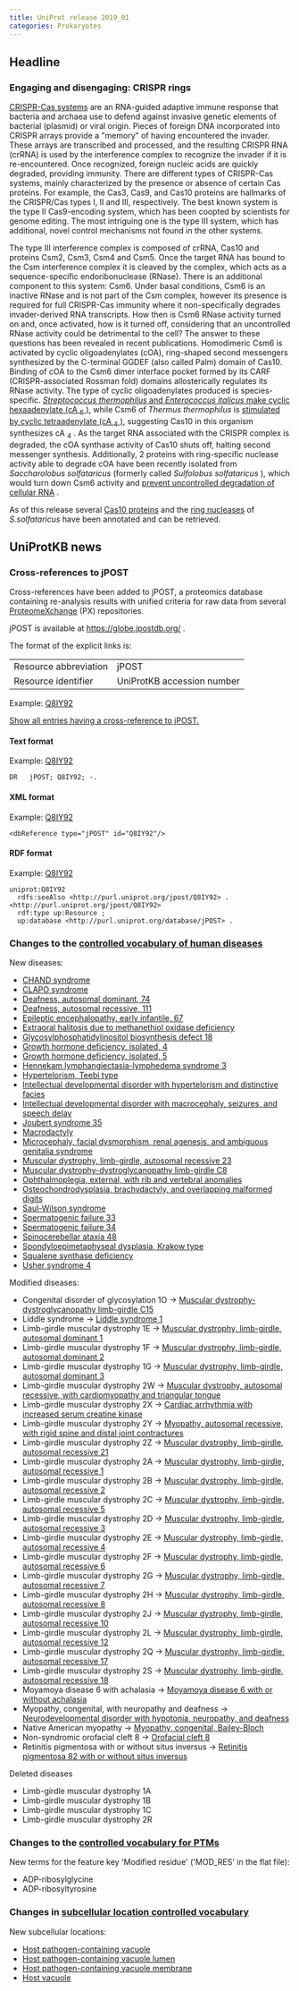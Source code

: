 ```yaml
---
title: UniProt release 2019_01
categories: Prokaryotes
---
```


## Headline

### Engaging and disengaging: CRISPR rings

[CRISPR-Cas systems](https://www.ncbi.nlm.nih.gov/pubmed/30193985) are an RNA-guided adaptive immune response that bacteria and archaea use to defend against invasive genetic elements of bacterial (plasmid) or viral origin. Pieces of foreign DNA incorporated into CRISPR arrays provide a "memory" of having encountered the invader. These arrays are transcribed and processed, and the resulting CRISPR RNA (crRNA) is used by the interference complex to recognize the invader if it is re-encountered. Once recognized, foreign nucleic acids are quickly degraded, providing immunity. There are different types of CRISPR-Cas systems, mainly characterized by the presence or absence of certain Cas proteins. For example, the Cas3, Cas9, and Cas10 proteins are hallmarks of the CRISPR/Cas types I, II and III, respectively. The best known system is the type II Cas9-encoding system, which has been coopted by scientists for genome editing. The most intriguing one is the type III system, which has additional, novel control mechanisms not found in the other systems.

The type III interference complex is composed of crRNA, Cas10 and proteins Csm2, Csm3, Csm4 and Csm5. Once the target RNA has bound to the Csm interference complex it is cleaved by the complex, which acts as a sequence-specific endoribonuclease (RNase). There is an additional component to this system: Csm6. Under basal conditions, Csm6 is an inactive RNase and is not part of the Csm complex, however its presence is required for full CRISPR-Cas immunity where it non-specifically degrades invader-derived RNA transcripts. How then is Csm6 RNase activity turned on and, once activated, how is it turned off, considering that an uncontrolled RNase activity could be detrimental to the cell? The answer to these questions has been revealed in recent publications. Homodimeric Csm6 is activated by cyclic oligoadenylates (cOA), ring-shaped second messengers synthesized by the C-terminal GGDEF (also called Palm) domain of Cas10. Binding of cOA to the Csm6 dimer interface pocket formed by its CARF (CRISPR-associated Rossman fold) domains allosterically regulates its RNase activity. The type of cyclic oligoadenylates produced is species-specific. [*Streptococcus thermophilus* and *Enterococcus italicus* make cyclic hexaadenylate (cA <sub>6</sub> )](https://www.ncbi.nlm.nih.gov/pubmed/28663439,28722012), while Csm6 of *Thermus thermophilus* is [stimulated by cyclic tetraadenylate (cA <sub>4</sub> )](https://www.ncbi.nlm.nih.gov/pubmed/28663439,28722012), suggesting Cas10 in this organism synthesizes cA <sub>4</sub> . As the target RNA associated with the CRISPR complex is degraded, the cOA synthase activity of Cas10 shuts off, halting second messenger synthesis. Additionally, 2 proteins with ring-specific nuclease activity able to degrade cOA have been recently isolated from *Saccharolobus solfataricus* (formerly called *Sulfolobus solfataricus* ), which would turn down Csm6 activity and [prevent uncontrolled degradation of cellular RNA](https://www.ncbi.nlm.nih.gov/pubmed/30232454) .

As of this release several [Cas10 proteins](http://www.uniprot.org/uniprot/?query=accession:E6LHV7+OR+accession:A0A0A7HFE1+OR+accession:Q53W19) and the [ring nucleases](http://www.uniprot.org/uniprot/?query=accession:Q7LYJ6+OR+accession:Q97YD2) of *S.solfataricus* have been annotated and can be retrieved.

## UniProtKB news

### Cross-references to jPOST

Cross-references have been added to jPOST, a proteomics database containing re-analysis results with unified criteria for raw data from several [ProteomeXchange](http://www.proteomexchange.org/) (PX) repositories.

jPOST is available at <https://globe.jpostdb.org/> .

The format of the explicit links is:

|                       |                            |
|:----------------------|:---------------------------|
| Resource abbreviation | jPOST                      |
| Resource identifier   | UniProtKB accession number |

Example: [Q8IY92](http://www.uniprot.org/uniprot/Q8IY92)

[Show all entries having a cross-reference to jPOST.](http://www.uniprot.org/uniprot/?query=database:jpost&sort=score)

#### Text format

Example: [Q8IY92](http://www.uniprot.org/uniprot/Q8IY92.txt)

    DR   jPOST; Q8IY92; -.

#### XML format

Example: [Q8IY92](http://www.uniprot.org/uniprot/Q8IY92.xml)

    <dbReference type="jPOST" id="Q8IY92"/>

#### RDF format

Example: [Q8IY92](http://www.uniprot.org/uniprot/Q8IY92.ttl)

    uniprot:Q8IY92
      rdfs:seeAlso <http://purl.uniprot.org/jpost/Q8IY92> .
    <http://purl.uniprot.org/jpost/Q8IY92>
      rdf:type up:Resource ;
      up:database <http://purl.uniprot.org/database/jPOST> .

### Changes to the [controlled vocabulary of human diseases](http://www.uniprot.org/docs/humdisease)

New diseases:

-   [CHAND syndrome](http://www.uniprot.org/diseases/DI-05366)
-   [CLAPO syndrome](http://www.uniprot.org/diseases/DI-05367)
-   [Deafness, autosomal dominant, 74](http://www.uniprot.org/diseases/DI-05344)
-   [Deafness, autosomal recessive, 111](http://www.uniprot.org/diseases/DI-05349)
-   [Epileptic encephalopathy, early infantile, 67](http://www.uniprot.org/diseases/DI-05345)
-   [Extraoral halitosis due to methanethiol oxidase deficiency](http://www.uniprot.org/diseases/DI-05353)
-   [Glycosylphosphatidylinositol biosynthesis defect 18](http://www.uniprot.org/diseases/DI-05347)
-   [Growth hormone deficiency, isolated, 4](http://www.uniprot.org/diseases/DI-05358)
-   [Growth hormone deficiency, isolated, 5](http://www.uniprot.org/diseases/DI-05359)
-   [Hennekam lymphangiectasia-lymphedema syndrome 3](http://www.uniprot.org/diseases/DI-05355)
-   [Hypertelorism, Teebi type](http://www.uniprot.org/diseases/DI-05364)
-   [Intellectual developmental disorder with hypertelorism and distinctive facies](http://www.uniprot.org/diseases/DI-05352)
-   [Intellectual developmental disorder with macrocephaly, seizures, and speech delay](http://www.uniprot.org/diseases/DI-05360)
-   [Joubert syndrome 35](http://www.uniprot.org/diseases/DI-05361)
-   [Macrodactyly](http://www.uniprot.org/diseases/DI-05365)
-   [Microcephaly, facial dysmorphism, renal agenesis, and ambiguous genitalia syndrome](http://www.uniprot.org/diseases/DI-05346)
-   [Muscular dystrophy, limb-girdle, autosomal recessive 23](http://www.uniprot.org/diseases/DI-05343)
-   [Muscular dystrophy-dystroglycanopathy limb-girdle C8](http://www.uniprot.org/diseases/DI-05342)
-   [Ophthalmoplegia, external, with rib and vertebral anomalies](http://www.uniprot.org/diseases/DI-05356)
-   [Osteochondrodysplasia, brachydactyly, and overlapping malformed digits](http://www.uniprot.org/diseases/DI-05363)
-   [Saul-Wilson syndrome](http://www.uniprot.org/diseases/DI-05354)
-   [Spermatogenic failure 33](http://www.uniprot.org/diseases/DI-05350)
-   [Spermatogenic failure 34](http://www.uniprot.org/diseases/DI-05351)
-   [Spinocerebellar ataxia 48](http://www.uniprot.org/diseases/DI-05368)
-   [Spondyloepimetaphyseal dysplasia, Krakow type](http://www.uniprot.org/diseases/DI-05362)
-   [Squalene synthase deficiency](http://www.uniprot.org/diseases/DI-05357)
-   [Usher syndrome 4](http://www.uniprot.org/diseases/DI-05348)

Modified diseases:

-   Congenital disorder of glycosylation 1O -&gt; [Muscular dystrophy-dystroglycanopathy limb-girdle C15](http://www.uniprot.org/diseases/DI-02496)
-   Liddle syndrome -&gt; [Liddle syndrome 1](http://www.uniprot.org/diseases/DI-01905)
-   Limb-girdle muscular dystrophy 1E -&gt; [Muscular dystrophy, limb-girdle, autosomal dominant 1](http://www.uniprot.org/diseases/DI-03434)
-   Limb-girdle muscular dystrophy 1F -&gt; [Muscular dystrophy, limb-girdle, autosomal dominant 2](http://www.uniprot.org/diseases/DI-04143)
-   Limb-girdle muscular dystrophy 1G -&gt; [Muscular dystrophy, limb-girdle, autosomal dominant 3](http://www.uniprot.org/diseases/DI-04211)
-   Limb-girdle muscular dystrophy 2W -&gt; [Muscular dystrophy, autosomal recessive, with cardiomyopathy and triangular tongue](http://www.uniprot.org/diseases/DI-04660)
-   Limb-girdle muscular dystrophy 2X -&gt; [Cardiac arrhythmia with increased serum creatine kinase](http://www.uniprot.org/diseases/DI-04650)
-   Limb-girdle muscular dystrophy 2Y -&gt; [Myopathy, autosomal recessive, with rigid spine and distal joint contractures](http://www.uniprot.org/diseases/DI-04804)
-   Limb-girdle muscular dystrophy 2Z -&gt; [Muscular dystrophy, limb-girdle, autosomal recessive 21](http://www.uniprot.org/diseases/DI-04915)
-   Limb-girdle muscular dystrophy 2A -&gt; [Muscular dystrophy, limb-girdle, autosomal recessive 1](http://www.uniprot.org/diseases/DI-00658)
-   Limb-girdle muscular dystrophy 2B -&gt; [Muscular dystrophy, limb-girdle, autosomal recessive 2](http://www.uniprot.org/diseases/DI-00659)
-   Limb-girdle muscular dystrophy 2C -&gt; [Muscular dystrophy, limb-girdle, autosomal recessive 5](http://www.uniprot.org/diseases/DI-00660)
-   Limb-girdle muscular dystrophy 2D -&gt; [Muscular dystrophy, limb-girdle, autosomal recessive 3](http://www.uniprot.org/diseases/DI-00661)
-   Limb-girdle muscular dystrophy 2E -&gt; [Muscular dystrophy, limb-girdle, autosomal recessive 4](http://www.uniprot.org/diseases/DI-00662)
-   Limb-girdle muscular dystrophy 2F -&gt; [Muscular dystrophy, limb-girdle, autosomal recessive 6](http://www.uniprot.org/diseases/DI-00663)
-   Limb-girdle muscular dystrophy 2G -&gt; [Muscular dystrophy, limb-girdle, autosomal recessive 7](http://www.uniprot.org/diseases/DI-00664)
-   Limb-girdle muscular dystrophy 2H -&gt; [Muscular dystrophy, limb-girdle, autosomal recessive 8](http://www.uniprot.org/diseases/DI-00665)
-   Limb-girdle muscular dystrophy 2J -&gt; [Muscular dystrophy, limb-girdle, autosomal recessive 10](http://www.uniprot.org/diseases/DI-00667)
-   Limb-girdle muscular dystrophy 2L -&gt; [Muscular dystrophy, limb-girdle, autosomal recessive 12](http://www.uniprot.org/diseases/DI-02703)
-   Limb-girdle muscular dystrophy 2Q -&gt; [Muscular dystrophy, limb-girdle, autosomal recessive 17](http://www.uniprot.org/diseases/DI-03000)
-   Limb-girdle muscular dystrophy 2S -&gt; [Muscular dystrophy, limb-girdle, autosomal recessive 18](http://www.uniprot.org/diseases/DI-03850)
-   Moyamoya disease 6 with achalasia -&gt; [Moyamoya disease 6 with or without achalasia](http://www.uniprot.org/diseases/DI-04074)
-   Myopathy, congenital, with neuropathy and deafness -&gt; [Neurodevelopmental disorder with hypotonia, neuropathy, and deafness](http://www.uniprot.org/diseases/DI-05015)
-   Native American myopathy -&gt; [Myopathy, congenital, Bailey-Bloch](http://www.uniprot.org/diseases/DI-03974)
-   Non-syndromic orofacial cleft 8 -&gt; [Orofacial cleft 8](http://www.uniprot.org/diseases/DI-00829)
-   Retinitis pigmentosa with or without situs inversus -&gt; [Retinitis pigmentosa 82 with or without situs inversus](http://www.uniprot.org/diseases/DI-03887)

Deleted diseases

-   Limb-girdle muscular dystrophy 1A
-   Limb-girdle muscular dystrophy 1B
-   Limb-girdle muscular dystrophy 1C
-   Limb-girdle muscular dystrophy 2R

### Changes to the [controlled vocabulary for PTMs](http://www.uniprot.org/docs/ptmlist)

New terms for the feature key 'Modified residue' ('MOD\_RES' in the flat file):

-   ADP-ribosylglycine
-   ADP-ribosyltyrosine

### Changes in [subcellular location controlled vocabulary](http://www.uniprot.org/docs/subcell)

New subcellular locations:

-   [Host pathogen-containing vacuole](http://www.uniprot.org/locations/SL-0507)
-   [Host pathogen-containing vacuole lumen](http://www.uniprot.org/locations/SL-0508)
-   [Host pathogen-containing vacuole membrane](http://www.uniprot.org/locations/SL-0509)
-   [Host vacuole](http://www.uniprot.org/locations/SL-0506)
